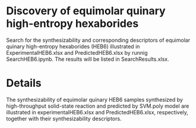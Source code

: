 # Discovery of equimolar quinary high-entropy hexaborides
Search for the synthesizability and corresponding descriptors of equimolar quinary high-entropy hexaborides (HEB6) illustrated in ExperimentalHEB6.xlsx and PredictedHEB6.xlsx by runnig SearchHEB6.ipynb. The results will be listed in SearchResults.xlsx.

# Details
The synthesizability of equimolar quinary HEB6 samples synthesized by high-throughput solid-state reaction and predicted by SVM.poly model are illustrated in experimentalHEB6.xlsx and PredictedHEB6.xlsx, respectively, together with their synthesizability descriptors. 

